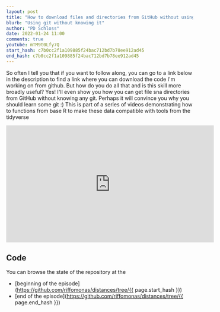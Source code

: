 ```yaml
---
layout: post
title: "How to download files and directories from GitHub without using git (CC181)"
blurb: "Using git without knowing it"
author: "PD Schloss"
date: 2022-01-24 11:00
comments: true
youtube: mTM9t0Lfy7Q
start_hash: c7b0cc2f1a109885f24bac712bd7b78ee912ad45
end_hash: c7b0cc2f1a109885f24bac712bd7b78ee912ad45
---
```


So often I tell you that if you want to follow along, you can go to a link below in the description to find a link where you can download the code I'm working on from github. But how do you do all that and is this skill more broadly useful? Yes! I'll even show you how you can get file sna directories from GitHub without knowing any git. Perhaps it will convince you why you should learn some git :) This is part of a series of videos demonstrating how to functions from base R to make these data compatible with tools from the tidyverse


<iframe style="margin: 0 auto;display:block;" width="560" height="315" src="https://www.youtube.com/embed/{{ page.youtube }}" frameborder="0" allow="accelerometer; autoplay; encrypted-media; gyroscope; picture-in-picture" allowfullscreen></iframe>


## Code

You can browse the state of the repository at the
* [beginning of the episode](https://github.com/riffomonas/distances/tree/{{ page.start_hash }})
* [end of the episode](https://github.com/riffomonas/distances/tree/{{ page.end_hash }})
